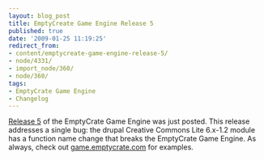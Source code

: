 ```yaml
---
layout: blog_post
title: EmptyCreate Game Engine Release 5
published: true
date: '2009-01-25 11:19:25'
redirect_from:
- content/emptycreate-game-engine-release-5/
- node/4331/
- import_node/360/
- node/360/
tags:
- EmptyCrate Game Engine
- Changelog
---
```


[Release 5](http://emptycrategameengine.googlecode.com) of the EmptyCrate Game Engine was just posted. This release addresses a single bug: the drupal Creative Commons Lite 6.x-1.2 module has a function name change that breaks the EmptyCrate Game Engine. As always, check out [game.emptycrate.com](http://game.emptycrate.com) for examples.
